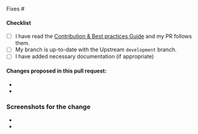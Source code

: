<!-- Add the issue number that is fixed by this PR (In the form Fixes #123) -->
Fixes #

#### Checklist

- [ ] I have read the [Contribution & Best practices Guide](https://blog.fossasia.org/open-source-developer-guide-and-best-practices-at-fossasia) and my PR follows them.
- [ ] My branch is up-to-date with the Upstream `development` branch.
- [ ] I have added necessary documentation (if appropriate)

#### Changes proposed in this pull request:

-
-

### Screenshots for the change

-
-